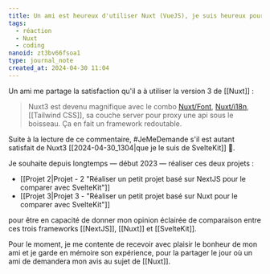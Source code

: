 ```yaml
---
title: Un ami est heureux d'utiliser Nuxt (VueJS), je suis heureux pour lui 🙂
tags:
  - réaction
  - Nuxt
  - coding
nanoid: zt3bv66fsoa1
type: journal_note
created_at: 2024-04-30 11:04
---
```

Un ami me partage la satisfaction qu'il a à utiliser la version 3 de [[Nuxt]]  :

> Nuxt3 est devenu magnifique avec le combo [Nuxt/Font](https://nuxt.com/modules/fonts), [Nuxt/i18n](https://i18n.nuxtjs.org/), [[Tailwind CSS]], sa couche server pour proxy une api sous le boisseau. Ça en fait un framework redoutable.

Suite à la lecture de ce commentaire, #JeMeDemande s'il est autant satisfait de Nuxt3 [[2024-04-30_1304|que je le suis de SvelteKit]] 🤔.

Je souhaite depuis longtemps — début 2023 — réaliser ces deux projets :

- [[Projet 2|Projet - 2 "Réaliser un petit projet basé sur NextJS pour le comparer avec SvelteKit"]]
- [[Projet 3|Projet 3 - "Réaliser un petit projet basé sur Nuxt pour le comparer avec SvelteKit"]]

pour être en capacité de donner mon opinion éclairée de comparaison entre ces trois frameworks [[NextJS]], [[Nuxt]] et [[SvelteKit]].

Pour le moment, je me contente de recevoir avec plaisir le bonheur de mon ami et je garde en mémoire son expérience, pour la partager le jour où un ami de demandera mon avis au sujet de [[Nuxt]].
